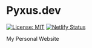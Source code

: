 # Pyxus.dev

[![License: MIT](https://img.shields.io/badge/License-MIT-blue.svg)](https://opensource.org/licenses/MIT) [![Netlify Status](https://api.netlify.com/api/v1/badges/a11fac56-f41f-457f-9579-8b843eb4eb45/deploy-status)](https://app.netlify.com/sites/tourmaline-vacherin-aade71/deploys)

My Personal Website
